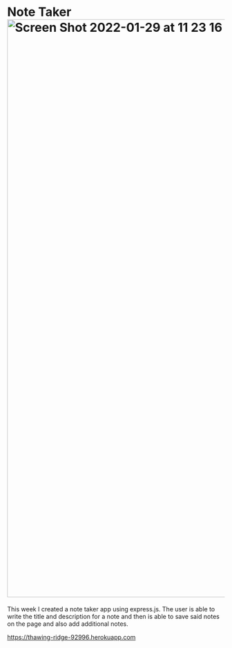 # Note Taker<img width="1337" alt="Screen Shot 2022-01-29 at 11 23 16 PM" src="https://user-images.githubusercontent.com/93415973/151690695-6b0fe415-0ede-4aa7-99bf-499ddd9add2d.png">

This week I created a note taker app using express.js. The user is able to write the title and description for a note and then is able to save said notes on the page and also add additional notes. 

https://thawing-ridge-92996.herokuapp.com
